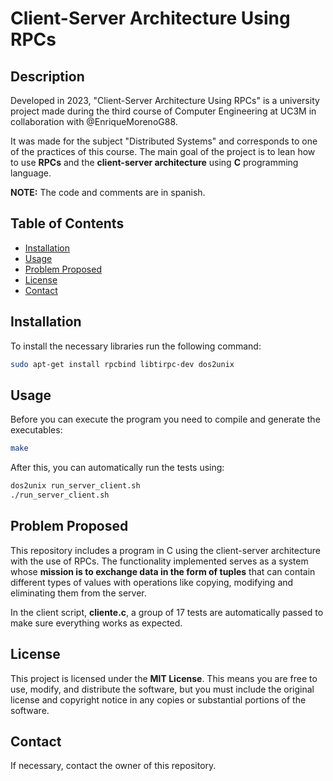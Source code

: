 # Client-Server Architecture Using RPCs

## Description
Developed in 2023, "Client-Server Architecture Using RPCs" is a university project made during the third course of Computer Engineering at UC3M in collaboration with @EnriqueMorenoG88.

It was made for the subject "Distributed Systems" and corresponds to one of the practices of this course. The main goal of the project is to lean how to use **RPCs** and the **client-server architecture** using **C** programming language.

**NOTE:** The code and comments are in spanish.

## Table of Contents
- [Installation](#installation)
- [Usage](#usage)
- [Problem Proposed](#problem-proposed)
- [License](#license)
- [Contact](#contact)

## Installation
To install the necessary libraries run the following command:

```sh
sudo apt-get install rpcbind libtirpc-dev dos2unix
```

## Usage
Before you can execute the program you need to compile and generate the executables:

```sh
make
```

After this, you can automatically run the tests using:

```sh
dos2unix run_server_client.sh
./run_server_client.sh
```

## Problem Proposed
This repository includes a program in C using the client-server architecture with the use of RPCs. The functionality implemented serves as a system whose **mission is to exchange data in the form of tuples** that can contain different types of values with operations like copying, modifying and eliminating them from the server.

In the client script, **cliente.c**, a group of 17 tests are automatically passed to make sure everything works as expected.

## License
This project is licensed under the **MIT License**. This means you are free to use, modify, and distribute the software, but you must include the original license and copyright notice in any copies or substantial portions of the software.

## Contact
If necessary, contact the owner of this repository.

